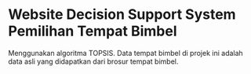 # Website Decision Support System Pemilihan Tempat Bimbel
Menggunakan algoritma TOPSIS. Data tempat bimbel di projek ini adalah data asli yang didapatkan dari brosur tempat bimbel.
